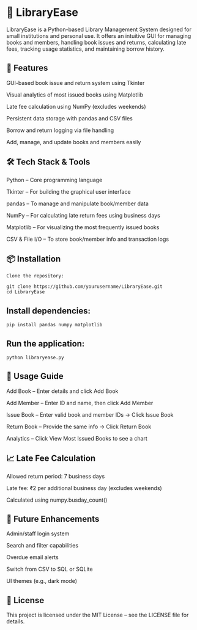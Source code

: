 # 📘 LibraryEase

LibraryEase is a Python-based Library Management System designed for small institutions and personal use. It offers an intuitive GUI for managing books and members, handling book issues and returns, calculating late fees, tracking usage statistics, and maintaining borrow history.

## 🚀 Features

GUI-based book issue and return system using Tkinter

Visual analytics of most issued books using Matplotlib

Late fee calculation using NumPy (excludes weekends)

Persistent data storage with pandas and CSV files

Borrow and return logging via file handling

Add, manage, and update books and members easily

## 🛠️ Tech Stack & Tools

Python – Core programming language

Tkinter – For building the graphical user interface

pandas – To manage and manipulate book/member data

NumPy – For calculating late return fees using business days

Matplotlib – For visualizing the most frequently issued books

CSV & File I/O – To store book/member info and transaction logs

## 📦 Installation
```
Clone the repository:

git clone https://github.com/yourusername/LibraryEase.git
cd LibraryEase
```

## Install dependencies:
```
pip install pandas numpy matplotlib
```

## Run the application:
```
python libraryease.py
```

## 🧠 Usage Guide

Add Book – Enter details and click Add Book

Add Member – Enter ID and name, then click Add Member

Issue Book – Enter valid book and member IDs → Click Issue Book

Return Book – Provide the same info → Click Return Book

Analytics – Click View Most Issued Books to see a chart

## 📈 Late Fee Calculation

Allowed return period: 7 business days

Late fee: ₹2 per additional business day (excludes weekends)

Calculated using numpy.busday_count()

## 📌 Future Enhancements

Admin/staff login system

Search and filter capabilities

Overdue email alerts

Switch from CSV to SQL or SQLite

UI themes (e.g., dark mode)


## 📄 License

This project is licensed under the MIT License – see the LICENSE
 file for details.
